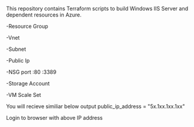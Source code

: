 This repository contains Terraform scripts to build Windows IIS Server and dependent resources in Azure.

-Resource Group

-Vnet

-Subnet

-Public Ip

-NSG port :80 :3389

-Storage Account

-VM Scale Set


You will recieve similiar below output 
public_ip_address = "5x.1xx.1xx.1xx"


Login to browser with above IP address
